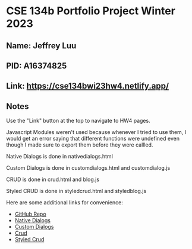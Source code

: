 # CSE 134b Portfolio Project Winter 2023

## Name: Jeffrey Luu

## PID: A16374825

## Link: <https://cse134bwi23hw4.netlify.app/>

## Notes

Use the "Link" button at the top to navigate to HW4 pages.

Javascript Modules weren't used because whenever I tried to use them,
I would get an error saying that different functions were undefined even
though I made sure to export them before they were callled.

Native Dialogs is done in nativedialogs.html

Custom Dialogs is done in customdialogs.html and customdialog.js

CRUD is done in crud.html and blog.js

Styled CRUD is done in styledcrud.html and styledblog.js

Here are some additional links for convenience:

- [GitHub Repo](<https://github.com/jdluu/CSE-134b-HW4>)
- [Native Dialogs](<https://cse134bwi23hw4.netlify.app/labs/hw4/nativedialogs.html>)
- [Custom Dialogs](<https://cse134bwi23hw4.netlify.app/labs/hw4/customdialogs.html>)
- [Crud](<https://cse134bwi23hw4.netlify.app/labs/hw4/crud.html>)
- [Styled Crud](<https://cse134bwi23hw4.netlify.app/labs/hw4/styledcrud.html>)
